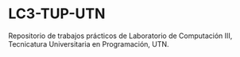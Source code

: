 # LC3-TUP-UTN

Repositorio de trabajos prácticos de Laboratorio de Computación III, Tecnicatura Universitaria en Programación, UTN.
